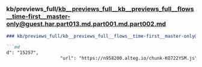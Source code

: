 ### kb/previews_full/kb__previews_full__kb__previews_full__flows__time-first__master-only@guest.har.part013.md.part001.md.part002.md

```md
### kb/previews_full/kb__previews_full__flows__time-first__master-only@guest.har.part013.md.part001.md (part 002)

```md
d": "15257",
                    "url": "https://n958200.alteg.io/chunk-KO722YSM.js",
     
```

```

```
